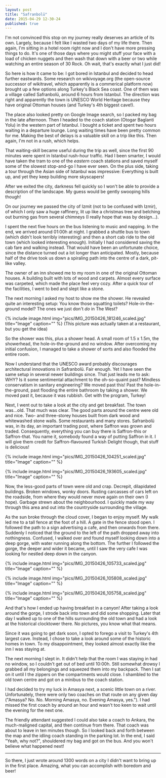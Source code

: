 ```yaml
---
layout: post
title: "Safranbolü"
date: 2015-04-29 12-30-24
published: true
---
```


I'm not convinced this stop on my journey really deserves an article of its own. Largely, because I felt like I wasted two days of my life there. Then again, I'm sitting in a hotel room right now and I don't have more pressing things to do. It's one of those days where you might stuff your face with a load of chicken nuggets and then wash that down with a beer or two while watching an entire season of 30 Rock. Oh wait, that's exactly what I just did!

So here is how it came to be:
I got bored in Istanbul and decided to head further eastwards. Some research on wikivoyage.org (the open-source successor of wikitravel, which apparently is a commerical platform now) brought up a few options along Turkey's Black Sea coast. One of them was a village called Safranbolü, around 6 hours from Istanbul. The direction was right and apparently the town is UNESCO World Heritage because they have original Ottoman houses (and Turkey's 4th biggest cave!).

The place also looked pretty on Google Image search, so I packed my bag in the late afternoon. Then I headed to the coach station (Otogar Baglanti Yolu) in the western part of Istanbul. I bought a ticket and spent two hours waiting in a departure lounge. Long waiting times have been pretty common for me. Making the best of delays is a valuable skill on a trip like this. Then again, I'm not in a rush, which helps.

That waiting-skill became useful during the trip as well, since the first 90 minutes were spent in Istanbul rush-hour traffic. Had I been smarter, I would have taken the tram to one of the *eastern* coach stations and saved myself some of the slowest stop-and-go I have ever seen. On the plus side, taking a tour through the Asian side of Istanbul was impressive: Everything is built up, and yet they keep building more skyscapers!

After we exited the city, darkness fell quickly so I won't be able to provide a description of the landscape. My guess would be gently swooping hills though!

On our journey we passed the city of Izmit (not to be confused with Izmir), of which I only saw a huge raffinery, lit up like a christmas tree and belching out burning gas from several chimneys (I really hope that was by design...).

I spent the next five hours on the bus listening to music and napping. In the end, we arrived around 01:00h at night. I grabbed a shuttle bus to town (which didn't look terribly interesting) and then a short cab ride to the old town (which looked interesting enough). Initially I had considered saving the cab fare and walking instead. That would have been an unfortunate choice, since the distance turned out a lot longer than anticipated. Mostly, because half of the drive took us down a spiraling path into the centre of a dark, pit-like valley.

The owner of an inn showed me to my room in one of the original Ottoman houses. A building built with lots of wood and carpets. Almost every surface was carpeted, which made the place feel very cozy. After a quick tour of the facilities, I went to bed and slept like a stone.

The next morning I asked my host to show me the shower. He revealed quite an interesting setup: You know those squatting toilets? Hole-in-the-ground model? The ones we just don't _do_ in The West? 

{% include image.html img="pics/IMG_20150426_181246_scaled.jpg" title="Image" caption="" %}
(This picture was actually taken at a restaurant, but you get the idea)

So the shower was this, plus a shower head. A small room of 1.5 x 1.5m, the showerhead, the hole-in-the-ground and no window. After overcoming my initial confusion, I managed to take a shower of sorts and also flooded the entire room.

Now I understand that the UNESCO award probably discourages architectural innovations in Safranbolü. Fair enough. Yet I have seen the same setup in several newer buildings since. That just leads me to ask: WHY? Is it some sentimental attachment to the oh-so-quaint past? Mindless conservatism in sanitary engineering? We moved past this! Past the hole-in-the-ground, past flooding the entire bathroom by taking a shower. We moved past it, because it was rubbish. Get with the program, Turkey!

Next, I went out to take a look at the city and get breakfast. The town was...old. That much was clear. The good parts around the centre were old and nice. Two- and three-storey houses built from dark wood and whitewashed stone walls. Some restaurants and many stores. Safranbolü was, in its day, an important trading post, where Saffron was grown and traded. Consequently, everything you can buy there is Saffron-this or Saffron-that. You name it, somebody found a way of putting Saffron in it. I will give them credit for Saffron-flavoured Turkish Delight though, that stuff is delicious!

{% include image.html img="pics/IMG_20150426_104251_scaled.jpg" title="Image" caption="" %}

{% include image.html img="pics/IMG_20150426_193605_scaled.jpg" title="Image" caption="" %}

Now, the less-good parts of town were old and crap. Decrepit, dilapidated buildings. Broken windows, wonky doors. Rusting carcasses of cars left on the roadside, from where they would never move again on their own (I hope). Garbage strewn about the neighbourhood. I quickly made my way through this area and out into the countryside surrounding the village. 

As the sun broke through the cloud cover, I began to enjoy myself. My walk led me to a tall fence at the foot of a hill. A gate in the fence stood open. I followed the path to a sign advertising a cafe, and then onwards from there. Suddenly I noticed that the ground to the left of the path dropped away into nothingness. Confused, I walked over and found myself looking down into a deep gorge, with water running along the bottom. The further I followed the gorge, the deeper and wider it became, until I saw the very cafe I was looking for nestled deep down in the canyon.

{% include image.html img="pics/IMG_20150426_105733_scaled.jpg" title="Image" caption="" %}

{% include image.html img="pics/IMG_20150426_105808_scaled.jpg" title="Image" caption="" %}

{% include image.html img="pics/IMG_20150426_105758_scaled.jpg" title="Image" caption="" %}

And that's how I ended up having breakfast in a canyon! After taking a look around the gorge, I strode back into town and did some shopping. Later that day I walked up to one of the hills surrounding the old town and had a look at the historical clocktower there. No pictures, you know what that means. 

Since it was going to get dark soon, I opted to forego a visit to Turkey's 4th largest cave. Instead, I chose to take a look around some of the historic homes in town. To my disappointment, they looked almost exactly like the inn I was staying at.

The next morning I slept in. It didn't help that the room I was staying in had no window, so I couldn't get out of bed until 10:00h. Still somewhat drowsy I grabbed all my belongings and squeezed them into my backpack. Then I sat on it until I the zippers on the compartments would close. I shambled to the old town centre and got on a minibus to the coach station.

I had decided to try my luck in Amasya next, a scenic little town on a river. Unfortunately, there were only two coaches on that route on any given day ("Amasya? No. No. Morning Amasya, no. Evening Amasya, yes."). I had missed the first coach by around an hour and wasn't too keen to wait until the evening for the next one.

The friendly attendant suggested I could also take a coach to Ankara, the much-maligned capital, and then continue from there. That coach was about to leave in ten minutes though. So I looked back and forth between the map and the idling coach standing in the parking lot. In the end, I said "Yeah, why not?", shouldered my bag and got on the bus. And you won't believe what happened next!

---

So there, I just wrote around 1300 words on a city I didn't want to bring up in the first place. Amazing, what you can accomplish with boredom and beer!







